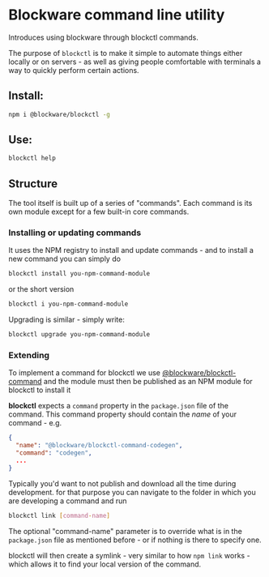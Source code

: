 # Blockware command line utility

Introduces using blockware through blockctl commands. 

The purpose of ```blockctl``` is to make it simple to automate things 
either locally or on servers - 
as well as giving people comfortable with terminals a way to quickly perform
certain actions.

## Install:
```bash
npm i @blockware/blockctl -g
``` 

## Use:
```bash
blockctl help
``` 


## Structure
The tool itself is built up of a series of "commands". Each command is
its own module except for a few built-in core commands. 

### Installing or updating commands
It uses the NPM registry to install and update commands - and to install a new command
you can simply do 
```bash
blockctl install you-npm-command-module
```
or the short version
```bash
blockctl i you-npm-command-module
```

Upgrading is similar - simply write:
```bash
blockctl upgrade you-npm-command-module
```

### Extending
To implement a command for blockctl we use
[@blockware/blockctl-command](https://github.com/blockwarecom/blockctl-command)
and the module must then be published as an NPM module for blockctl to install it

**blockctl** expects a ```command``` property in the ```package.json``` file
of the command. This command property should contain the *name* of your command -
e.g.
```json
{
  "name": "@blockware/blockctl-command-codegen",
  "command": "codegen",
  ...
} 
```

Typically you'd want to not publish and download all the time during development. 
for that purpose you can navigate to the folder in which you are developing a command 
and run 
```bash
blockctl link [command-name]
```
The optional "command-name" parameter is to override what is in the 
```package.json``` file as mentioned before - or if nothing is there to 
specify one.

blockctl will then create a symlink - very similar to 
how ```npm link``` works - which allows it to find your local version of
the command.

